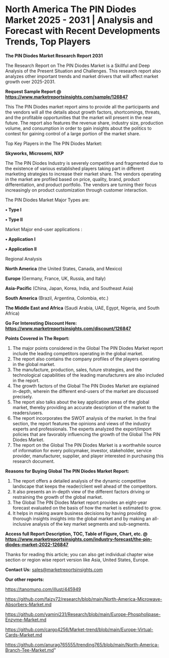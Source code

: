 # North America The PIN Diodes Market 2025 - 2031 | Analysis and Forecast with Recent Developments Trends, Top Players

<strong>The PIN Diodes Market Research Report 2031</strong>

The Research Report on The PIN Diodes Market is a Skillful and Deep Analysis of the Present Situation and Challenges. This research report also analyzes other important trends and market drivers that will affect market growth over 2025-2031.

<strong>Request Sample Report @ <a href=https://www.marketreportsinsights.com/sample/126847>https://www.marketreportsinsights.com/sample/126847</a></strong>

This The PIN Diodes market report aims to provide all the participants and the vendors will all the details about growth factors, shortcomings, threats, and the profitable opportunities that the market will present in the near future. The report also features the revenue share, industry size, production volume, and consumption in order to gain insights about the politics to contest for gaining control of a large portion of the market share.

Top Key Players in the The PIN Diodes Market:

<strong>Skyworks, Microsemi, NXP</strong>

The The PIN Diodes Industry is severely competitive and fragmented due to the existence of various established players taking part in different marketing strategies to increase their market share. The vendors operating in the market are profiled based on price, quality, brand, product differentiation, and product portfolio. The vendors are turning their focus increasingly on product customization through customer interaction.

The PIN Diodes Market Major Types are:

<strong>• Type I

• Type II</strong>

Market Major end-user applications :

<strong>• Application I

• Application II</strong>

Regional Analysis

</u><strong><b>North America</b></strong> (the United States, Canada, and Mexico)

<strong><b>Europe </b></strong>(Germany, France, UK, Russia, and Italy)

<strong><b>Asia-Pacific</b></strong> (China, Japan, Korea, India, and Southeast Asia)

<strong><b>South America</b></strong> (Brazil, Argentina, Colombia, etc.)

<strong><b>The Middle East and Africa</b></strong> (Saudi Arabia, UAE, Egypt, Nigeria, and South Africa)

<strong>Go For Interesting Discount Here: <a href=https://www.marketreportsinsights.com/discount/126847>https://www.marketreportsinsights.com/discount/126847</a></strong>

<strong>Points Covered in The Report:</strong>
<ol>
  <li>The major points considered in the Global The PIN Diodes Market report include the leading competitors operating in the global market.</li>
  <li>The report also contains the company profiles of the players operating in the global market.</li>
  <li>The manufacture, production, sales, future strategies, and the technological capabilities of the leading manufacturers are also included in the report.</li>
  <li>The growth factors of the Global The PIN Diodes Market are explained in-depth, wherein the different end-users of the market are discussed precisely.</li>
  <li>The report also talks about the key application areas of the global market, thereby providing an accurate description of the market to the readers/users.</li>
  <li>The report incorporates the SWOT analysis of the market. In the final section, the report features the opinions and views of the industry experts and professionals. The experts analyzed the export/import policies that are favorably influencing the growth of the Global The PIN Diodes Market.</li>
  <li>The report on the Global The PIN Diodes Market is a worthwhile source of information for every policymaker, investor, stakeholder, service provider, manufacturer, supplier, and player interested in purchasing this research document.</li>
</ol>
<strong>Reasons for Buying Global The PIN Diodes Market Report:</strong>

<ol>
  <li>The report offers a detailed analysis of the dynamic competitive landscape that keeps the reader/client well ahead of the competitors.</li>
  <li>It also presents an in-depth view of the different factors driving or restraining the growth of the global market.</li>
  <li>The Global The PIN Diodes Market report provides an eight-year forecast evaluated on the basis of how the market is estimated to grow.</li>
  <li>It helps in making aware business decisions by having providing thorough insights insights into the global market and by making an all-inclusive analysis of the key market segments and sub-segments.</li>
</ol>
<strong>Access full Report Description, TOC, Table of Figure, Chart, etc. @ <a href=https://www.marketreportsinsights.com/industry-forecast/the-pin-diodes-market-2022-126847>https://www.marketreportsinsights.com/industry-forecast/the-pin-diodes-market-2022-126847</a></strong>


Thanks for reading this article; you can also get individual chapter wise section or region wise report version like Asia, United States, Europe.

<strong>Contact Us:</strong>
sales@marketreportsinsights.com

<strong>Our other reports:</strong>

<a href=https://tanomuno.com/illust/445949>https://tanomuno.com/illust/445949</a>

<a href=https://github.com/faizy72/research/blob/main/North-America-Microwave-Absorbers-Market.md>https://github.com/faizy72/research/blob/main/North-America-Microwave-Absorbers-Market.md</a>

<a href=https://github.com/yamini231/Research/blob/main/Europe-Phospholipase-Enzyme-Market.md>https://github.com/yamini231/Research/blob/main/Europe-Phospholipase-Enzyme-Market.md</a>

<a href=https://github.com/cargo4256/Market-trend/blob/main/Europe-Virtual-Cards-Market.md>https://github.com/cargo4256/Market-trend/blob/main/Europe-Virtual-Cards-Market.md</a>

<a href=https://github.com/anurag765555/trending765/blob/main/North-America-Branch-Tee-Market.md>https://github.com/anurag765555/trending765/blob/main/North-America-Branch-Tee-Market.md</a>"
